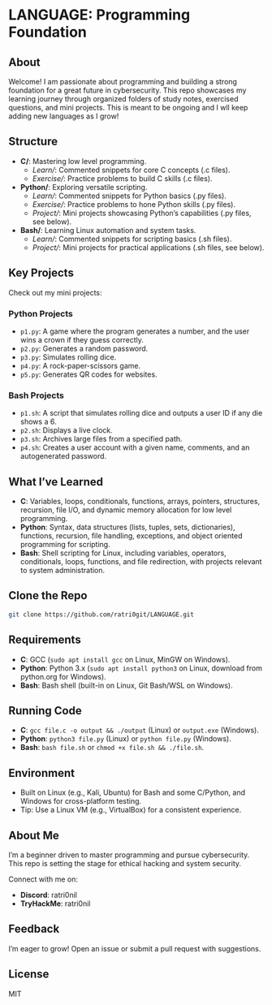 # LANGUAGE: Programming Foundation

## About
Welcome! I am passionate about programming and building a strong foundation for a great future in cybersecurity. This repo showcases my learning journey through organized folders of study notes, exercised questions, and mini projects. This is meant to be ongoing and I wll keep adding new languages as I grow!

## Structure

- **C/**: Mastering low level programming.
  - *Learn/*: Commented snippets for core C concepts (.c files).
  - *Exercise/*: Practice problems to build C skills (.c files).
- **Python/**: Exploring versatile scripting.
  - *Learn/*: Commented snippets for Python basics (.py files).
  - *Exercise/*: Practice problems to hone Python skills (.py files).
  - *Project/*: Mini projects showcasing Python’s capabilities (.py files, see below).
- **Bash/**: Learning Linux automation and system tasks.
  - *Learn/*: Commented snippets for scripting basics (.sh files).
  - *Project/*: Mini projects for practical applications (.sh files, see below).

## Key Projects
Check out my mini projects:

### Python Projects
- `p1.py`: A game where the program generates a number, and the user wins a crown if they guess correctly.
- `p2.py`: Generates a random password.
- `p3.py`: Simulates rolling dice.
- `p4.py`: A rock-paper-scissors game.
- `p5.py`: Generates QR codes for websites.

### Bash Projects
- `p1.sh`: A script that simulates rolling dice and outputs a user ID if any die shows a 6.
- `p2.sh`: Displays a live clock.
- `p3.sh`: Archives large files from a specified path.
- `p4.sh`: Creates a user account with a given name, comments, and an autogenerated password.

## What I’ve Learned
- **C**: Variables, loops, conditionals, functions, arrays, pointers, structures, recursion, file I/O, and dynamic memory allocation for low level programming.
- **Python**: Syntax, data structures (lists, tuples, sets, dictionaries), functions, recursion, file handling, exceptions, and object oriented programming for scripting.
- **Bash**: Shell scripting for Linux, including variables, operators, conditionals, loops, functions, and file redirection, with projects relevant to system administration.

## Clone the Repo
```bash
git clone https://github.com/ratri0git/LANGUAGE.git
```

## Requirements
- **C**: GCC (`sudo apt install gcc` on Linux, MinGW on Windows).
- **Python**: Python 3.x (`sudo apt install python3` on Linux, download from python.org for Windows).
- **Bash**: Bash shell (built-in on Linux, Git Bash/WSL on Windows).

## Running Code
- **C**: `gcc file.c -o output && ./output` (Linux) or `output.exe` (Windows).
- **Python**: `python3 file.py` (Linux) or `python file.py` (Windows).
- **Bash**: `bash file.sh` or `chmod +x file.sh && ./file.sh`.

## Environment
- Built on Linux (e.g., Kali, Ubuntu) for Bash and some C/Python, and Windows for cross-platform testing.
- Tip: Use a Linux VM (e.g., VirtualBox) for a consistent experience.

## About Me
I’m a beginner driven to master programming and pursue cybersecurity. This repo is setting the stage for ethical hacking and system security.

Connect with me on:
- **Discord**: ratri0nil
- **TryHackMe**: ratri0nil

## Feedback
I’m eager to grow! Open an issue or submit a pull request with suggestions.

## License
MIT

